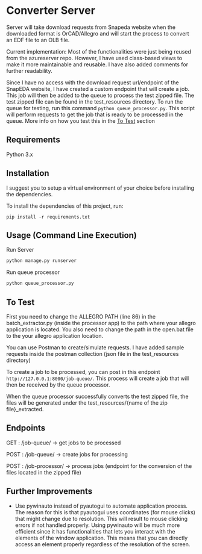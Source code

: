 # Converter Server

Server will take download requests from Snapeda website when the downloaded format is OrCAD/Allegro and will start the process to convert an EDF file to an OLB file.

Current implementation:
    Most of the functionalities were just being reused from the azureserver repo. However, I have used class-based views to make it more maintainable and reusable. I have also added comments for further readability.

Since I have no access with the download request url/endpoint of the SnapEDA website, I have created a custom endpoint that will create a job.
    This job will then be added to the queue to process the test zipped file. The test zipped file can be found in the test_resources directory.
    To run the queue for testing, run this command ``python queue_processor.py``. This script will perform requests to get the job that is ready to be processed in the queue. More info on how you test this in the [To Test](#to-test) section

## Requirements

Python 3.x

## Installation
I suggest you to setup a virtual environment of your choice before installing the dependencies.

To install the dependencies of this project, run:
```
pip install -r requirements.txt
```

## Usage (Command Line Execution)
Run Server
```python
python manage.py runserver
```

Run queue processor
```python
python queue_processor.py
```

## To Test
First you need to change the ALLEGRO PATH (line 86) in the batch_extractor.py (inside the processor app) to the path where your allegro application is located. 
You also need to change the path in the open.bat file to the your allegro application location.

You can use Postman to create/simulate requests.
I have added sample requests inside the postman collection (json file in the test_resources directory)

To create a job to be processed, you can post in this endpoint ``http://127.0.0.1:8000/job-queue/``.
This process will create a job that will then be received by the queue processor.

When the queue processor successfully converts the test zipped file, the files will be generated under the test_resources/{name of the zip file}_extracted.

## Endpoints
GET : <host>/job-queue/ -> get jobs to be processed

POST : <host>/job-queue/ -> create jobs for processing

POST : <host>/job-processor/ -> process jobs (endpoint for the conversion of the files located in the zipped file)

## Further Improvements
* Use pywinauto instead of pyautogui to automate application process. The reason for this is that pyautogui uses coordinates (for mouse clicks) that might change due to resolution. This will result to mouse clicking errors if not handled properly. Using pywinauto will be much more efficient since it has functionalities that lets you interact with the elements of the window application. This means that you can directly access an element properly regardless of the resolution of the screen.
